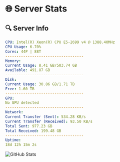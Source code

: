 # 🌐 Server Stats
## 🔍 Server Info
```yaml
CPU: Intel(R) Xeon(R) CPU E5-2699 v4 @ 1388.40MHz
CPU Usage: 6.70%
Cores: 44P | 88T
-----------------------------------
Memory:
Current Usage: 8.41 GB/503.74 GB
Available: 491.87 GB
-----------------------------------
Disk:
Current Usage: 30.86 GB/1.71 TB
Free: 1.60 TB
-----------------------------------
GPU:
No GPU detected
-----------------------------------
Network:
Current Transfer (Sent): 534.28 KB/s
Current Transfer (Received): 93.50 KB/s
Total Sent: 977.23 GB
Total Received: 199.48 GB
-----------------------------------
Uptime:
18d 12h 15m 2s
```
![GitHub Stats](https://img.shields.io/badge/Updated-2025-05-08_05:23:50-blue)